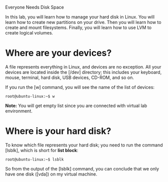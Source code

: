 
Everyone Needs Disk Space

In this lab, you will learn how to manage your hard disk in Linux.
You will learn how to create new partitions on your drive. Then you will
learn how to create and mount filesystems. Finally, you will learn how
to use LVM to create logical volumes.


Where are your devices?
=======================

A file represents everything in Linux, and
devices are no exception. All your devices are located inside the
[/dev] directory; this includes your keyboard, mouse, terminal,
hard disk, USB devices, CD-ROM, and so on.

If you run the [w] command, you will see the name of the list of devices:

``` 
root@ubuntu-linux:~$ w
```

**Note:** You will get empty list since you are connected with virtual lab environment.

Where is your hard disk?
========================


To know which file represents your hard disk; you need to run the
command [lsblk], which is short for **list block**:

``` 
root@ubuntu-linux:~$ lsblk
```


So from the output of the [lsblk] command, you can conclude that we
only have one disk ([vda]) on my virtual machine.
